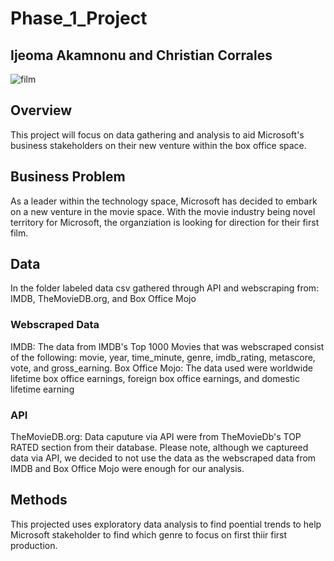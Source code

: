 # Phase_1_Project
## Ijeoma Akamnonu and Christian Corrales

![film](https://www.google.com/url?sa=i&url=https%3A%2F%2Fwebstockreview.net%2Fexplore%2Ffilm-clipart-rolling-film%2F&psig=AOvVaw3qq1zkhSmzCqCOhWQSx2Vf&ust=1605334071240000&source=images&cd=vfe&ved=0CAIQjRxqFwoTCPj5htDt_uwCFQAAAAAdAAAAABAD)

## Overview
This project will focus on data gathering and analysis to aid Microsoft's business stakeholders on their new venture within the box office space.

## Business Problem
As a leader within the technology space, Microsoft has decided to embark on a new venture in the movie space. With the movie industry being novel territory for Microsoft, the organziation is looking for direction for their first film. 

## Data
In the folder labeled data csv gathered through API and webscraping from:
IMDB, TheMovieDB.org, and Box Office Mojo

### Webscraped Data
IMDB: The data from IMDB's Top 1000 Movies that was webscraped consist of the following: movie, year, time_minute, genre, imdb_rating, metascore, vote, and gross_earning.
Box Office Mojo: The data used were worldwide lifetime box office earnings, foreign box office earnings, and domestic lifetime earning

### API
TheMovieDB.org: Data caputure via API were from TheMovieDb's TOP RATED section from their database. Please note, although we captureed data via API, we decided to not use the data as the webscraped data from IMDB and Box Office Mojo were enough for our analysis.

## Methods
This projected uses exploratory data analysis to find poential trends to help Microsoft stakeholder to find which genre to focus on first thiir first production.



